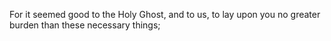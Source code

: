 For it seemed good to the Holy Ghost, and to us, to lay upon you no greater burden than these necessary things;
